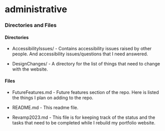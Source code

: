 # administrative

### Directories and Files

#### Directories

- AccessibilityIssues/ - Contains accessibility issues raised by other people. And accessibility issues/questions that I need answered.

- DesignChanges/ - A directory for the list of things that need to change with the website.

#### Files

- FutureFeatures.md - Future features section of the repo. Here is listed the things I plan on adding to the repo.

- README.md - This readme file.

- Revamp2023.md - This file is for keeping track of the status and the tasks that need to be completed while I rebuild my portfolio website.
